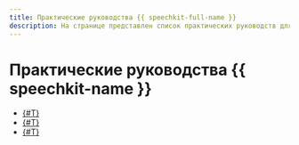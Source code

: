 ```yaml
---
title: Практические руководства {{ speechkit-full-name }}
description: На странице представлен список практических руководств для сервиса {{ speechkit-name }}.
---
```


# Практические руководства {{ speechkit-name }}


* [{#T}](./recognizer-bot.md)
* [{#T}](./speechkit-integrarion-via-agi-gw.md)
* [{#T}](./batch-recognition-stt.md)